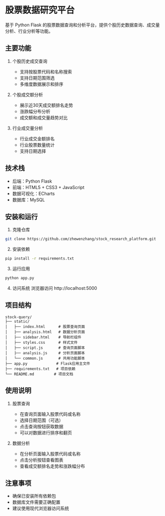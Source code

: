 # 股票数据研究平台

基于 Python Flask 的股票数据查询和分析平台，提供个股历史数据查询、成交量分析、行业分析等功能。

## 主要功能

1. 个股历史成交查询
   - 支持按股票代码和名称搜索
   - 支持日期范围筛选
   - 多维度数据展示和排序

2. 个股成交额分析
   - 展示近30天成交额排名走势
   - 涨跌幅分布分析
   - 成交额和成交量趋势对比

3. 行业成交量分析
   - 行业成交金额排名
   - 行业股票数量统计
   - 支持日期选择

## 技术栈

- 后端：Python Flask
- 前端：HTML5 + CSS3 + JavaScript
- 数据可视化：ECharts
- 数据库：MySQL

## 安装和运行

1. 克隆仓库
```bash
git clone https://github.com/zhewenzhang/stock_research_platform.git
```

2. 安装依赖
```bash
pip install -r requirements.txt
```

3. 运行应用
```bash
python app.py
```

4. 访问系统
浏览器访问 http://localhost:5000

## 项目结构

```
stock-query/
├── static/
│   ├── index.html      # 股票查询页面
│   ├── analysis.html   # 数据分析页面
│   ├── sidebar.html    # 导航栏组件
│   ├── styles.css      # 样式文件
│   ├── script.js       # 查询页面脚本
│   ├── analysis.js     # 分析页面脚本
│   └── common.js       # 共用功能脚本
├── app.py             # Flask应用主文件
├── requirements.txt   # 项目依赖
└── README.md         # 项目文档
```

## 使用说明

1. 股票查询
   - 在查询页面输入股票代码或名称
   - 选择日期范围（可选）
   - 点击查询按钮获取数据
   - 可以对数据进行排序和翻页

2. 数据分析
   - 在分析页面输入股票代码或名称
   - 点击分析按钮查看图表
   - 查看成交额排名走势和涨跌幅分布

## 注意事项

- 确保已安装所有依赖包
- 数据库文件需要正确配置
- 建议使用现代浏览器访问系统 